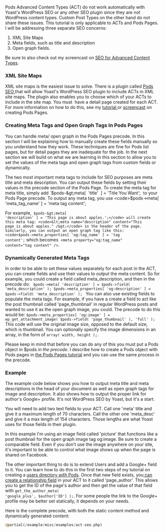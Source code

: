 <script>{
    "title": "SEO For Pods Advanced Content Types",
    "excerpt": "Pods Advanced Content Types (ACT) do not work automatically with Yoast's WordPress SEO or any other SEO plugin since they are not WordPress content types. Custom Post Types on the other hand do not share these issues. In this tutorial you will learn search engine optimization for Pods Advanced Content Types, including how to add your ACT to an XML Site Map and generateMeta tags--such as title and description--and Open Graph tags using Pods Pages precode.",
    "author": "Josh Pollock",
     "_yoast_wpseo_title": "Partial Page Caching and Smart Template Parts - Pods Framework",
     "_yoast_wpseo_metadesc": "Search Engine Optimization (SEO) for Pods Advanced Content Types. Covering: XML Site Maps, Meta tags--such as title and description--and Open Graph tags.",
    }
</script>
Pods Advanced Content Types (ACT) do not work automatically with Yoast's WordPress SEO or any other SEO plugin since they are not WordPress content types. Custom Post Types on the other hand do not share these issues. This tutorial is only applicable to ACTs and Pods Pages. I will be addressing three separate SEO concerns:
<ol>
	<li>XML Site Maps</li>
	<li>Meta fields, such as title and description</li>
	<li>Open graph fields.</li>
</ol>
Be sure to also check out my screencast on <a href="http://pods.io/?p=179974" target="_blank">SEO for Advanced Content Types</a>.
<h3>XML Site Maps</h3>
XML site maps is the easiest issue to solve. There is a plugin called <a href="http://wordpress.org/plugins/pods-seo/">Pods SEO </a>that will allow Yoast's WordPress SEO plugin to include ACTs in XML site maps. The plugin also enables you to choose which of your ACTs to include in the site map. You must  have a detail page created for each ACT. For more information on how to do this, see my <a title="Using Pods Pages With Advanced Content Types" href="http://pods.io/?p=179774" target="_blank">tutorial </a>or <a href="http://pods.io/?p=179973">screencast</a> on creating Pods Pages.
<h3>Creating Meta Tags and Open Graph Tags In Pods Pages</h3>
You can handle meta/ open graph in the Pods Pages precode. In this section I will be explaining how to manually create these fields manually so you understand how they work. These techniques are fine for Pods list pages, but for detail pages they are inadequate for the job. In the next section we will build on what we are learning in this section to allow you to set the values of the meta tags and open graph tags from custom fields or dynamically.

The two most important meta tags to include for SEO purposes are meta title and meta description. You can output these fields by setting their values in the precode section of the Pods Page. To create the meta tag for meta title, simply add `$pods-&gt;meta[  'title'  ] = 'Title You Want';  to your Pods Page precode. To output any meta tag, you use <code>$pods-&gt;meta[ 'meta_tag_name' ] = 'meta tag content';</code>

For example,<code> $pods-&gt;meta[ 'description' ] = 'This page is about apples.';</code> will create this meta tag: <code>&lt;meta name="description" content="This page is about apples." /&gt;</code> in the header of the page. Similarly, you can output an open graph tag like this: <code>$pods-&gt;meta_properties[ 'og:tag_name' ] = 'tag content';</code> which becomes  <code>&lt;meta property="og:tag_name" content="tag content" /&gt;</code>.
<h3>Dynamically Generated Meta Tags</h3>
In order to be able to set these values separately for each post in the ACT, you can create fields and use their values to output the meta content. So for example, you could create a field called meta_description, and then in the precode do: <code> $pods-&gt;meta[ 'description' ] = $pods-&gt;field( 'meta_description' ); $pods-&gt;meta_properties[ 'og:description' ] = $pods-&gt;field( 'meta_description' ); </code> You can also use existing fields to populate the meta tags. For example, if you have a create a field to act like the post thumbnail called 'page_thumbnail' in regular WordPress posts and wanted to use it as the open graph image, you could. The precode to do this would be: <code>$pods-&gt;meta_properties[ 'og:image' ] = wp_get_attachment_image( $pods-&gt;field( 'page_thumbnail' ), 'full' );</code> This code will use the original image size, opposed to the default size, which is thumbnail. You can optionally specify the image dimensions in an array, in the form of <code>array( width, height );</code>.

Please keep in mind that before you can do any of this you must put a Pods object in $pods <em>in the precode</em>. I describe how to create a Pods object with Pods pages in <a title="Using Pods Pages With Advanced Content Types" href="http://pods.io/?p=179774" target="_blank">the Pods Pages tutorial</a> and you can use the same process in the precode.
<h3>Example</h3>
The example code below shows you how to output meta title and meta descriptions in the head of your document as well as open graph tags for image and description. It also shows how to output the proper link for author's Google+ profile. It's not WordPress SEO by Yoast, but it's a start.

You will need to add two text fields to your ACT. Call one 'meta' title and give it a maximum length of 70 characters. Call the other one 'meta_desc' and give it a max length of 154 characters. Those lengths are what Yoast uses for those fields in their plugin.

In this example I'm using an image field called 'picture' that functions like a post thumbnail for the open graph image tag og:image. Be sure to create a comparable field. Even if you don't use the image anywhere on your site, it's important to be able to control what image shows up when the page is shared on Facebook.

The other important thing to do is to extend Users and add a Google+ field to it. You can learn how to do this in the first two steps of my tutorial on creating a <a title="Creating A Users Directory With Pods" href="http://pods.io/tutorials/using-pods-create-user-directory/" target="_blank">users directory with Pods</a>. Once that new field exists, you<a href="http://pods.io/docs/learn/field-types/relationship/" target="_blank"> can create a relationship field</a> in your ACT to it called 'page_author'. This allows you to get the ID of the page's author and then get the value of that field with <code>get_the_author_meta( 'google_plus', $author['ID'] );</code>. For some people the link to the Google+ profile may be better set statically, it depends on your needs.

Here is the complete precode, with both the static content method and dynamically generated content:

```php
@partial(/example/misc/examples/act-seo.php)
```
